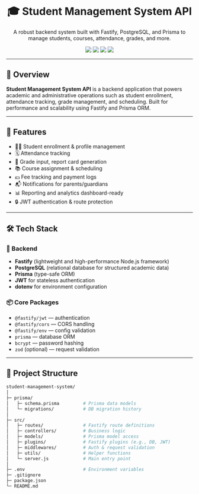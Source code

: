 <h1 align="center">🎓 Student Management System API</h1>
<p align="center">
  A robust backend system built with Fastify, PostgreSQL, and Prisma to manage students, courses, attendance, grades, and more.
</p>

<p align="center">
  <img src="https://img.shields.io/badge/Fastify-000000?style=flat-square&logo=fastify&logoColor=white"/>
  <img src="https://img.shields.io/badge/Node.js-339933?style=flat-square&logo=node.js&logoColor=white"/>
  <img src="https://img.shields.io/badge/Prisma-2D3748?style=flat-square&logo=prisma&logoColor=white"/>
  <img src="https://img.shields.io/badge/PostgreSQL-4169E1?style=flat-square&logo=postgresql&logoColor=white"/>
</p>

---

## 📌 Overview

**Student Management System API** is a backend application that powers academic and administrative operations such as student enrollment, attendance tracking, grade management, and scheduling. Built for performance and scalability using Fastify and Prisma ORM.

---

## 🎯 Features

- 👨‍🎓 Student enrollment & profile management  
- 🗓️ Attendance tracking  
- 🧮 Grade input, report card generation  
- 📚 Course assignment & scheduling  
- 💵 Fee tracking and payment logs  
- 📬 Notifications for parents/guardians  
- 📊 Reporting and analytics dashboard-ready  
- 🔒 JWT authentication & route protection  

---

## 🛠️ Tech Stack

### 🚀 Backend

- **Fastify** (lightweight and high-performance Node.js framework)  
- **PostgreSQL** (relational database for structured academic data)  
- **Prisma** (type-safe ORM)  
- **JWT** for stateless authentication  
- **dotenv** for environment configuration  

### 📦 Core Packages

- `@fastify/jwt` — authentication  
- `@fastify/cors` — CORS handling  
- `@fastify/env` — config validation  
- `prisma` — database ORM  
- `bcrypt` — password hashing  
- `zod` (optional) — request validation

---

## 📂 Project Structure

```bash
student-management-system/
│
├─ prisma/
│   ├─ schema.prisma         # Prisma data models
│   └─ migrations/           # DB migration history
│
├─ src/
│   ├─ routes/               # Fastify route definitions
│   ├─ controllers/          # Business logic
│   ├─ models/               # Prisma model access
│   ├─ plugins/              # Fastify plugins (e.g., DB, JWT)
│   ├─ middlewares/          # Auth & request validation
│   ├─ utils/                # Helper functions
│   └─ server.js             # Main entry point
│
├─ .env                      # Environment variables
├─ .gitignore
├─ package.json
└─ README.md
